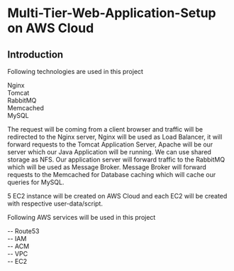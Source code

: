 # Multi-Tier-Web-Application-Setup on AWS Cloud

## Introduction

Following technologies are used in this project

Nginx <br/>
Tomcat <br/>
RabbitMQ \
Memcached <br/>
MySQL <br/>



The request will be coming from a client browser and traffic will be redirected to the Nginx server, Nginx will be used as Load Balancer, it will forward requests to the Tomcat Application Server, Apache will be our server which our Java Application will be running. We can use shared storage as NFS. Our application server will forward traffic to the RabbitMQ which will be used as Message Broker. Message Broker will forward requests to the Memcached for Database caching which will cache our queries for MySQL.

5 EC2 instance will be created on AWS Cloud and each EC2 will be created with respective user-data/script.

Following AWS services will be used in this project

-- Route53 <br/>
-- IAM <br/>
-- ACM <br/>
-- VPC <br/>
-- EC2 <br/>


